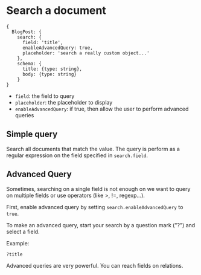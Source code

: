Search a document
=================

    {
      BlogPost: {
        search: {
          field: 'title',
          enableAdvancedQuery: true,
          placeholder: 'search a really custom object...'
        },
        schema: {
          title: {type: string},
          body: {type: string}
        }
    }

 - `field`: the field to query
 - `placeholder`: the placeholder to display
 - `enableAdvancedQuery`: if true, then allow the user to perform advanced queries

## Simple query

Search all documents that match the value. The query is perform as a regular
expression on the field specified in `search.field`.

## Advanced Query

Sometimes, searching on a single field is not enough on we want to query on
multiple fields or use operators (like >, !=, regexp...).

First, enable advanced query by setting `search.enableAdvancedQuery` to `true`.

To make an advanced query, start your search by a question mark ("?") and select
a field.

Example:

    ?title

Advanced queries are very powerful. You can reach fields on relations.